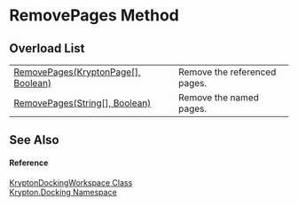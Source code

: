 # RemovePages Method


## Overload List
<table>
<tr>
<td><a href="05bddd68-b555-5ec5-fb56-2239ebfd5380.md">RemovePages(KryptonPage[], Boolean)</a></td>
<td>Remove the referenced pages.</td></tr>
<tr>
<td><a href="37a309e3-3966-9358-95ba-ab46f3eec1a7.md">RemovePages(String[], Boolean)</a></td>
<td>Remove the named pages.</td></tr>
</table>

## See Also


#### Reference
<a href="e814f693-ffbf-63be-9a64-6d22d79d6ffd.md">KryptonDockingWorkspace Class</a>  
<a href="98399376-cf41-9454-4b4d-4fab2ca20bc7.md">Krypton.Docking Namespace</a>  
